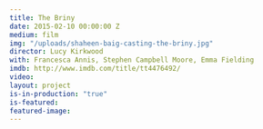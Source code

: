 ```yaml
---
title: The Briny
date: 2015-02-10 00:00:00 Z
medium: film
img: "/uploads/shaheen-baig-casting-the-briny.jpg"
director: Lucy Kirkwood
with: Francesca Annis, Stephen Campbell Moore, Emma Fielding
imdb: http://www.imdb.com/title/tt4476492/
video: 
layout: project
is-in-production: "true"
is-featured:
featured-image:
---
```



